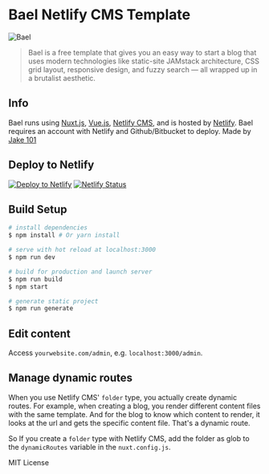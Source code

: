 # Bael Netlify CMS Template

![Bael](https://i.imgur.com/e1zmiB2.jpg "Bael CMS Blog Template")

> Bael is a free template that gives you an easy way to start a blog that uses modern technologies like static-site JAMstack architecture, CSS grid layout, responsive design, and fuzzy search — all wrapped up in a brutalist aesthetic.

## Info

Bael runs using [Nuxt.js](https://nuxtjs.org), [Vue.js](https://vuejs.org), [Netlify CMS](https://netlifycms.org), and is hosted by [Netlify](https://netlify.com). Bael requires an account with Netlify and Github/Bitbucket to deploy. Made by [Jake 101](https://jake101.com)

## Deploy to Netlify

[![Deploy to Netlify](https://www.netlify.com/img/deploy/button.svg)](https://app.netlify.com/start/deploy?repository=https://github.com/jake-101/bael-template)
[![Netlify Status](https://api.netlify.com/api/v1/badges/a28debcd-8ea8-4e61-a7ad-71753f14c2cb/deploy-status)](https://app.netlify.com/sites/zealous-spence-513277/deploys)

## Build Setup

``` bash
# install dependencies
$ npm install # Or yarn install

# serve with hot reload at localhost:3000
$ npm run dev

# build for production and launch server
$ npm run build
$ npm start

# generate static project
$ npm run generate
```

## Edit content

Access `yourwebsite.com/admin`, e.g. `localhost:3000/admin`.

## Manage dynamic routes

When you use Netlify CMS' `folder` type, you actually create dynamic routes. For example, when creating a blog,
you render different content files with the same template. And for the blog to know which content to render,
it looks at the url and gets the specific content file. That's a dynamic route.

So If you create a `folder` type with Netlify CMS, add the folder as glob to the `dynamicRoutes` variable
in the `nuxt.config.js`.

MIT License

